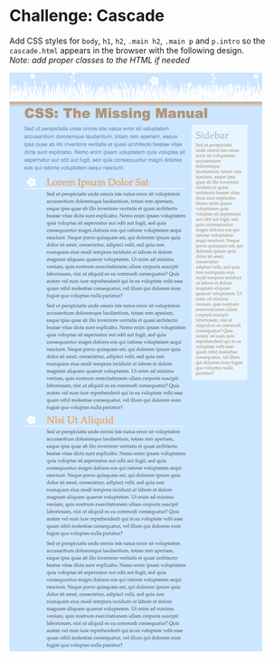 # Challenge: Cascade

Add CSS styles for `body`, `h1`, `h2`, `.main h2`, `.main p` and `p.intro` so the `cascade.html` appears in the browser with the following design.  
_Note: add proper classes to the HTML if needed_

![result](img/result.png)
